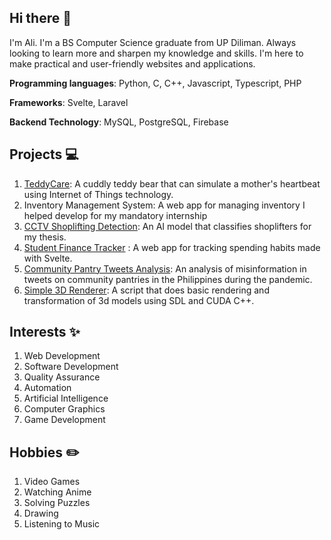 ## Hi there 👋

I'm Ali. I'm a BS Computer Science graduate from UP Diliman. Always looking to learn more and sharpen my knowledge and skills. I'm here to make practical and user-friendly websites and applications.

**Programming languages**: Python, C, C++, Javascript, Typescript, PHP

**Frameworks**: Svelte, Laravel

**Backend Technology**: MySQL, PostgreSQL, Firebase 

## Projects 💻
1. [TeddyCare](https://github.com/inunice/teddycare): A cuddly teddy bear that can simulate a mother's heartbeat using Internet of Things technology.
2. Inventory Management System: A web app for managing inventory I helped develop for my mandatory internship
3. [CCTV Shoplifting Detection](https://github.com/AlJf-the-Coder/cctv-shoplifting-detection): An AI model that classifies shoplifters for my thesis.
4. [Student Finance Tracker](https://github.com/JericN/Student-Finance-Tracker) : A web app for tracking spending habits made with Svelte.
5. [Community Pantry Tweets Analysis](https://cs132group56.github.io/Group-56-Portfolio/): An analysis of misinformation in tweets on community pantries in the Philippines during the pandemic.
6. [Simple 3D Renderer](https://github.com/AlJf-the-Coder/simple-3d-renderer): A script that does basic rendering and transformation of 3d models using SDL and CUDA C++.


## Interests ✨
1. Web Development
2. Software Development
3. Quality Assurance
4. Automation
5. Artificial Intelligence
6. Computer Graphics
7. Game Development

## Hobbies ✏️
1. Video Games
2. Watching Anime
3. Solving Puzzles
4. Drawing
5. Listening to Music
   
